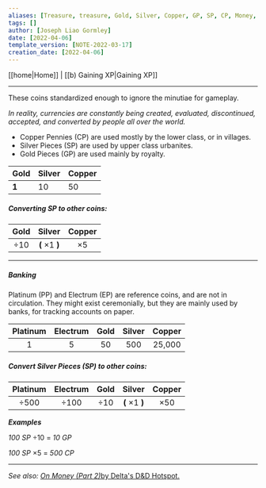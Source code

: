 ```yaml
---
aliases: [Treasure, treasure, Gold, Silver, Copper, GP, SP, CP, Money, Economy]
tags: []
author: [Joseph Liao Gormley]
date: [2022-04-06]
template_version: [NOTE-2022-03-17]
creation_date: [2022-04-06]
---
```

[[home|Home]] | [[b) Gaining XP|Gaining XP]]
___
These coins standardized enough to ignore the minutiae for gameplay.

*In reality, currencies are constantly being created, evaluated, discontinued, accepted, and converted by people all over the world.*

- Copper Pennies (CP) are used mostly by the lower class, or in villages.
- Silver Pieces (SP) are used by upper class urbanites. 
- Gold Pieces (GP) are used mainly by royalty.

|   Gold   | Silver | Copper |
|:--------|:------|:------|
| **1** | 10  | 50  |

##### Converting SP to other coins:
|   Gold    |         Silver         |   Copper   |
|:---------:|:----------------------:|:----------:|
| $\div 10$ | **(** $\times 1$ **)** | $\times 5$ |

___
##### Banking
Platinum (PP) and Electrum (EP) are reference coins, and are not in circulation. They might exist ceremonially, but they are mainly used by banks, for tracking accounts on paper.

| Platinum | Electrum | Gold | Silver | Copper |
|:--------:|:--------:|:----:|:------:|:------:|
|    1    |    5    |  50  |  500  | 25,000 |

##### Convert Silver Pieces (SP) to other coins:
| Platinum  | Electrum  |          Gold          |   Silver    |   Copper    |
|:---------:|:---------:|:----------------------:|:-----------:|:-----------:|
| $\div 500$ | $\div 100$ | $\div 10$ | **(** $\times 1$ **)** | $\times 50$ |

***Examples***

*100 SP* $\div 10$ = *10 GP*

*100 SP* $\times 5$ = *500 CP*

___
*See also:* [*On Money* ](https://deltasdnd.blogspot.com/2010/03/on-money.html)[*(Part 2)*](https://deltasdnd.blogspot.com/2010/05/money-results.html)[by Delta's D&D Hotspot.](https://deltasdnd.blogspot.com/2010/03/on-money.html)
